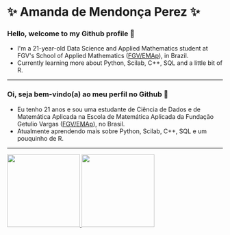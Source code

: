# ✨ Amanda de Mendonça Perez ✨

### Hello, welcome to my Github profile 👋

- I'm a 21-year-old Data Science and Applied Mathematics student at FGV's School of Applied Mathematics ([FGV/EMAp](https://emap.fgv.br/)), in Brazil. 
- Currently learning more about Python, Scilab, C++, SQL and a little bit of R.

---

### Oi, seja bem-vindo(a) ao meu perfil no Github 👋

- Eu tenho 21 anos e sou uma estudante de Ciência de Dados e de Matemática Aplicada na Escola de Matemática Aplicada da Fundação Getulio Vargas ([FGV/EMAp](https://emap.fgv.br/)), no Brasil.
- Atualmente aprendendo mais sobre Python, Scilab, C++, SQL e um pouquinho de R.

---

<div>
<a href="https://github.com/Perez-Amanda">
<img height="170em" src="https://github-readme-stats.vercel.app/api/top-langs/?username=Perez-Amanda&langs_count=7&theme=radical"/>
<img height="170em" src="https://github-readme-stats.vercel.app/api?username=Perez-Amanda&show_icons=true&theme=radical&include_all_commits=true&count_private=true"/>
</div>


<!--
**Perez-Amanda/Perez-Amanda** is a ✨ _special_ ✨ repository because its `README.md` (this file) appears on your GitHub profile.

Here are some ideas to get you started:

- 🔭 I’m currently working on ...
- 🌱 I’m currently learning ...
- 👯 I’m looking to collaborate on ...
- 🤔 I’m looking for help with ...
- 💬 Ask me about ...
- 📫 How to reach me: ...
- 😄 Pronouns: ...
- ⚡ Fun fact: ...
-->
